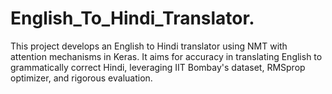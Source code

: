 # English_To_Hindi_Translator.
This project develops an English to Hindi translator using NMT with attention mechanisms in Keras. It aims for accuracy in translating English to grammatically correct Hindi, leveraging IIT Bombay's dataset, RMSprop optimizer, and rigorous evaluation.
